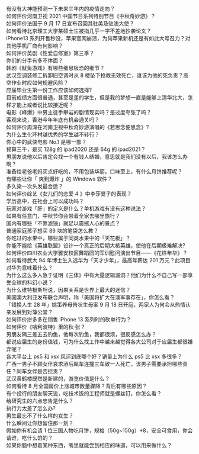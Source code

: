 有没有大神能预测一下未来三年内的疫情走向？  
如何评价河南卫视 2021 中国节日系列特别节目《中秋奇妙游》？  
如何评价法国于 9 月 17 日宣布召回其驻美及驻澳大使？  
如何看待北京理工大学某硕士生被指几乎一字不差地抄袭论文？  
iPhone13 系列开售秒没，苹果官网崩溃，为何苹果新机还是有如此大号召力？对其他手机厂商有何影响？  
如何评价英剧《性爱自修室》第三季？  
你们的分手有多不体面？  
韩剧《鱿鱼游戏》有哪些细思极恐的细节？  
武汉空调装修工拆卸旧空调时从 8 楼坠下抢救无效死亡，谁该为他的死负责？高空作业时应如何规避风险？  
应届毕业生第一份工作应该如何选择?  
目前成绩方面很普通，甚至是差的学生，但是我的梦想一直是能够上清华北大，怎样才能上或者说比较接近呢？  
电影《峰爆》中男主徒手攀岩的剧情现实吗？是过度夸张了吗？  
客观来说，香港今年年底有机会通关吗？  
如何评价周深在河南卫视中秋奇妙游演唱的《若思念便思念》?  
为什么生化环材越优秀的学生越不转行？  
你心中的武侠电影 No.1 是哪一部？  
预算三千，是买 128g 的 ipad2020 还是 64g 的 ipad2021？  
男朋友说他以后肯定会找一个有钱人结婚，意思就是我们没有以后，我该怎么办啊？  
准备给老爸老妈买点好吃的，不用包装华丽，口味至上，有什么月饼推荐呢？  
有哪些让你「 爽到爆炸 」的 Windows 软件？  
多久染一次头发最合适？  
如何评价综艺《女儿们的恋爱 4 》中李莎旻子的表现？  
学历高中，在社会上可以成功吗？  
玩家对游戏「肝」的定义是什么？单机游戏有没有这种说法？  
如果有任意门，中秋节你会带着全家去哪里旅行？  
国内有哪些「不靠滤镜」就足以震撼人心的景点？  
普通家庭孩子想买 89 块的笔袋怎么教？  
你吃过的水果中，哪些属于同类水果中的「天花板」？  
你能不能给《英雄联盟》设计一个真正的后期大核英雄，使他在后期极难解决?  
如何评价四川农业大学雅安校区舞蹈团的军训慰问演出节目——《花样年华》？  
如何看待武大 94 年博士生入选华为「天才少年」，最高年薪达 201 万元？此项目对华为意味着什么？  
为什么这么多人急于证明《三体》中有大量逻辑漏洞？他们为什么不自己写一部享誉全球的科幻小说？  
为什么维特根斯坦说，因果关系是世界上最大的迷信？  
美国澳大利亚发布联合声明，称「美国将扩大在澳军事存在」，你怎么看？  
「错换人生 28 年」姚策养母告状生母案 9 月 18 日开庭，两家人为何会从热情认亲发展到对簿公堂？  
如何评价拼多多在销售 iPhone 13 系列时的砍单行为？  
如何评价《哈利波特》里的秋·张？  
男朋友隔三差五去钓鱼，他每次钓鱼，我都很烦，很反感怎么办？  
都说应届生的身份值钱，可为什么找工作中越来越觉得各大公司对于应届生都很嫌弃呢？  
各大平台上 ps5 和 xsx 风评到底哪个好？销量上为什么 ps5 比 xsx 多很多？  
广西一男子不顾女伴哀求酒后飙车连撞三车致一人死亡，该男子需要承担哪些责任？同车女伴是否担责？  
武汉黄鹤楼既然是新建的，游览价值是什么？  
如何看待 8 月全国房价上涨城市数量骤降？背后有哪些原因？  
有个投行的朋友聊天说，吃技术饭的工程师就是螺丝钉，你怎么看？  
给研究生的六点忠告是什么？  
执行力太差了怎么办?  
男生最忘不了什么样的女生？  
什么瞬间让你想留住那一刻？  
假如你有机会请 1 位三国人物吃月饼，规格（50g~150g）*8，安全可食用，你会请谁，吃什么馅的？  
如果你脑中想着某种东西，嘴里就能尝到相应的味道，可以用来做什么？  
